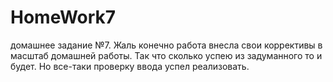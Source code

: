 # HomeWork7
домашнее задание №7. 
Жаль конечно работа внесла свои коррективы в масштаб
домашней работы. Так что сколько успею из задуманного
то и будет.
Но все-таки проверку ввода успел реализовать.

